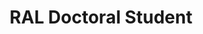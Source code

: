 ---
draft: false
name: "Callum Cox"
title: "RAL Doctoral Student"
description: "DUNE DAQ and Improving the Modelling of Neutrino Energy Reconstruction"
avatar: {
    src: "/visitor-photos/callum.avif",
    alt: "Callum Cox"
}
publishDate: "2022-11-08 15:39"
---